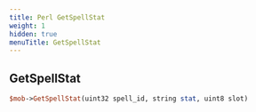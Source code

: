 ```yaml
---
title: Perl GetSpellStat
weight: 1
hidden: true
menuTitle: GetSpellStat
---
```

## GetSpellStat
```perl
$mob->GetSpellStat(uint32 spell_id, string stat, uint8 slot)
```